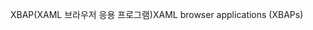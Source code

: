 <span data-ttu-id="0e9b6-101">XBAP(XAML 브라우저 응용 프로그램)</span><span class="sxs-lookup"><span data-stu-id="0e9b6-101">XAML browser applications (XBAPs)</span></span>